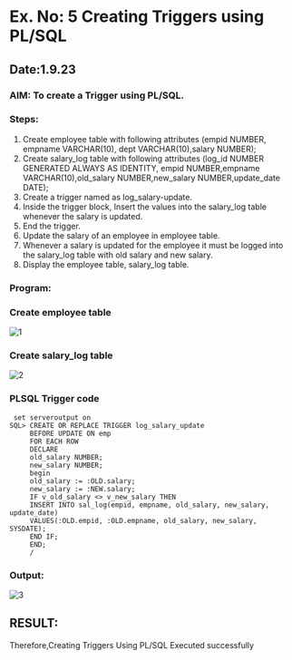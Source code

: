 # Ex. No: 5 Creating Triggers using PL/SQL
## Date:1.9.23
### AIM: To create a Trigger using PL/SQL.

### Steps:
1. Create employee table with following attributes (empid NUMBER, empname VARCHAR(10), dept VARCHAR(10),salary NUMBER);
2. Create salary_log table with following attributes (log_id NUMBER GENERATED ALWAYS AS IDENTITY, empid NUMBER,empname VARCHAR(10),old_salary NUMBER,new_salary NUMBER,update_date DATE);
3. Create a trigger named as log_salary-update.
4. Inside the trigger block, Insert the values into the salary_log table whenever the salary is updated.
5. End the trigger.
6. Update the salary of an employee in employee table.
7. Whenever a salary is updated for the employee it must be logged into the salary_log table with old salary and new salary.
8. Display the employee table, salary_log table.

### Program:

### Create employee table
![1](https://github.com/LINGARAJA-L/Ex-No-5-Creating-Triggers-using-PL-SQL/assets/129825857/c9673129-32da-456c-b6b8-e96a37885564)


### Create salary_log table
![2](https://github.com/LINGARAJA-L/Ex-No-5-Creating-Triggers-using-PL-SQL/assets/129825857/2ae061d6-9989-4b86-9d28-ef48bbc1ab9c)

### PLSQL Trigger code
```
 set serveroutput on
SQL> CREATE OR REPLACE TRIGGER log_salary_update
     BEFORE UPDATE ON emp
     FOR EACH ROW
     DECLARE
     old_salary NUMBER;
     new_salary NUMBER;
     begin
     old_salary := :OLD.salary;
     new_salary := :NEW.salary;
     IF v_old_salary <> v_new_salary THEN
     INSERT INTO sal_log(empid, empname, old_salary, new_salary, update_date)
     VALUES(:OLD.empid, :OLD.empname, old_salary, new_salary, SYSDATE);
     END IF;
     END;
     /

```
### Output:

![3](https://github.com/LINGARAJA-L/Ex-No-5-Creating-Triggers-using-PL-SQL/assets/129825857/ec64c144-4cda-458a-bbd6-e675ddfc382f)

## RESULT:
Therefore,Creating Triggers Using PL/SQL Executed successfully
